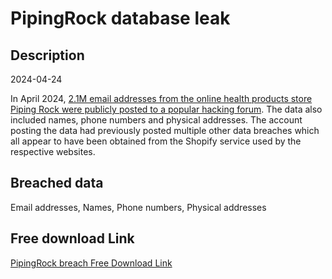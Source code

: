 # PipingRock database leak

## Description

2024-04-24

In April 2024, <a href="https://cybernews.com/news/piping-rock-data-breach/" target="_blank" rel="noopener">2.1M email addresses from the online health products store Piping Rock were publicly posted to a popular hacking forum</a>. The data also included names, phone numbers and physical addresses. The account posting the data had previously posted multiple other data breaches which all appear to have been obtained from the Shopify service used by the respective websites.

## Breached data

Email addresses, Names, Phone numbers, Physical addresses

## Free download Link

[PipingRock breach Free Download Link](https://tinyurl.com/2b2k277t)